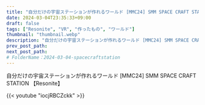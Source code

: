 ```yaml
---
title: "自分だけの宇宙ステーションが作れるワールド [MMC24] SMM SPACE CRAFT STATION 【Resonite】"
date: 2024-03-04T23:35:33+09:00
draft: false
tags: ["Resonite", "VR", "作ったもの", "ワールド"]
thumbnail: "thumbnail.webp"
description: "自分だけの宇宙ステーションが作れるワールド [MMC24] SMM SPACE CRAFT STATION 【Resonite】"
prev_post_path:
next_post_path:
# FolderName：2024-03-04-spacecraftstation
---
```


自分だけの宇宙ステーションが作れるワールド [MMC24] SMM SPACE CRAFT STATION 【Resonite】

{{< youtube "iocjRBCZckk" >}}
